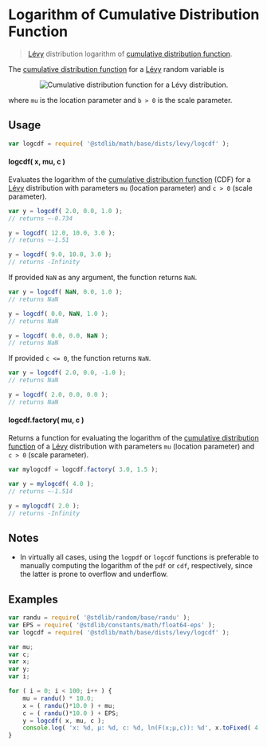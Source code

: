 <!--

@license Apache-2.0

Copyright (c) 2018 The Stdlib Authors.

Licensed under the Apache License, Version 2.0 (the "License");
you may not use this file except in compliance with the License.
You may obtain a copy of the License at

   http://www.apache.org/licenses/LICENSE-2.0

Unless required by applicable law or agreed to in writing, software
distributed under the License is distributed on an "AS IS" BASIS,
WITHOUT WARRANTIES OR CONDITIONS OF ANY KIND, either express or implied.
See the License for the specific language governing permissions and
limitations under the License.

-->

# Logarithm of Cumulative Distribution Function

> [Lévy][levy-distribution] distribution logarithm of [cumulative distribution function][cdf].

<section class="intro">

The [cumulative distribution function][cdf] for a [Lévy][levy-distribution] random variable is

<!-- <equation class="equation" label="eq:levy_cdf" align="center" raw="F(x;\mu,b) = \begin{cases} \operatorname{erfc}\left(\sqrt{\frac{c}{2(x-\mu)}}\right) & \text{ for } x > \mu \\ 0 & \text{ otherwise } \end{cases}" alt="Cumulative distribution function for a Lévy distribution."> -->

<div class="equation" align="center" data-raw-text="F(x;\mu,b) = \begin{cases} \operatorname{erfc}\left(\sqrt{\frac{c}{2(x-\mu)}}\right) &amp; \text{ for } x &gt; \mu \\ 0 &amp; \text{ otherwise } \end{cases}" data-equation="eq:levy_cdf">
    <img src="https://cdn.rawgit.com/stdlib-js/stdlib/6c7e930588674097b03b3201c5d368532bba6c67/lib/node_modules/@stdlib/math/base/dists/levy/logcdf/docs/img/equation_levy_cdf.svg" alt="Cumulative distribution function for a Lévy distribution.">
    <br>
</div>

<!-- </equation> -->

where `mu` is the location parameter and `b > 0` is the scale parameter.

</section>

<!-- /.intro -->

<section class="usage">

## Usage

```javascript
var logcdf = require( '@stdlib/math/base/dists/levy/logcdf' );
```

#### logcdf( x, mu, c )

Evaluates the logarithm of the [cumulative distribution function][cdf] (CDF) for a [Lévy][levy-distribution] distribution with parameters `mu` (location parameter) and `c > 0` (scale parameter).

```javascript
var y = logcdf( 2.0, 0.0, 1.0 );
// returns ~-0.734

y = logcdf( 12.0, 10.0, 3.0 );
// returns ~-1.51

y = logcdf( 9.0, 10.0, 3.0 );
// returns -Infinity
```

If provided `NaN` as any argument, the function returns `NaN`.

```javascript
var y = logcdf( NaN, 0.0, 1.0 );
// returns NaN

y = logcdf( 0.0, NaN, 1.0 );
// returns NaN

y = logcdf( 0.0, 0.0, NaN );
// returns NaN
```

If provided `c <= 0`, the function returns `NaN`.

```javascript
var y = logcdf( 2.0, 0.0, -1.0 );
// returns NaN

y = logcdf( 2.0, 0.0, 0.0 );
// returns NaN
```

#### logcdf.factory( mu, c )

Returns a function for evaluating the logarithm of the [cumulative distribution function][cdf] of a [Lévy][levy-distribution] distribution with parameters `mu` (location parameter) and `c > 0` (scale parameter).

```javascript
var mylogcdf = logcdf.factory( 3.0, 1.5 );

var y = mylogcdf( 4.0 );
// returns ~-1.514

y = mylogcdf( 2.0 );
// returns -Infinity
```

</section>

<!-- /.usage -->

<section class="notes">

## Notes

-   In virtually all cases, using the `logpdf` or `logcdf` functions is preferable to manually computing the logarithm of the `pdf` or `cdf`, respectively, since the latter is prone to overflow and underflow.

</section>

<!-- /.notes -->

<section class="examples">

## Examples

<!-- eslint no-undef: "error" -->

```javascript
var randu = require( '@stdlib/random/base/randu' );
var EPS = require( '@stdlib/constants/math/float64-eps' );
var logcdf = require( '@stdlib/math/base/dists/levy/logcdf' );

var mu;
var c;
var x;
var y;
var i;

for ( i = 0; i < 100; i++ ) {
    mu = randu() * 10.0;
    x = ( randu()*10.0 ) + mu;
    c = ( randu()*10.0 ) + EPS;
    y = logcdf( x, mu, c );
    console.log( 'x: %d, µ: %d, c: %d, ln(F(x;µ,c)): %d', x.toFixed( 4 ), mu.toFixed( 4 ), c.toFixed( 4 ), y.toFixed( 4 ) );
}
```

</section>

<!-- /.examples -->

<section class="links">

[cdf]: https://en.wikipedia.org/wiki/Cumulative_distribution_function

[levy-distribution]: https://en.wikipedia.org/wiki/L%C3%A9vy_distribution

</section>

<!-- /.links -->

